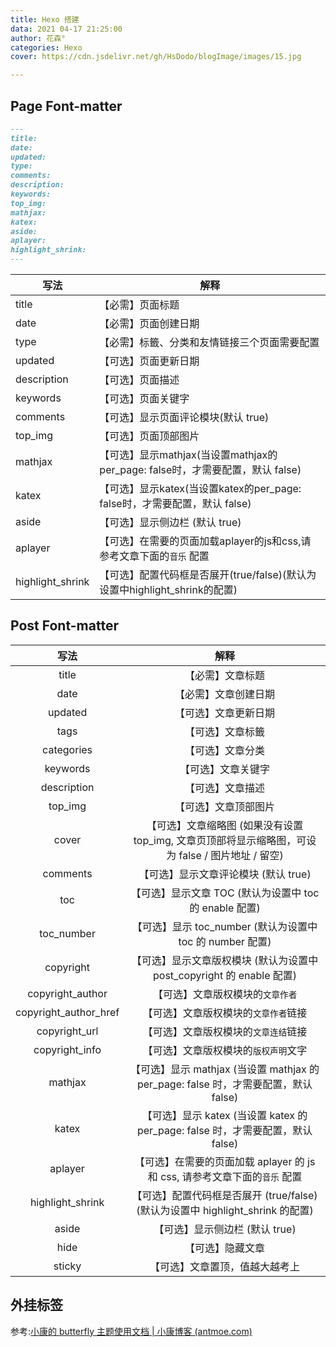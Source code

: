 ```yaml
---
title: Hexo 搭建
data: 2021 04-17 21:25:00
author: 花森°
categories: Hexo
cover: https://cdn.jsdelivr.net/gh/HsDodo/blogImage/images/15.jpg

---
```




## Page Font-matter

```markdown
---
title:
date:
updated:
type:
comments:
description:
keywords:
top_img:
mathjax:
katex:
aside:
aplayer:
highlight_shrink:
---
```

<table><thead><tr><th>写法</th><th>解释</th></tr></thead><tbody><tr><td>title</td><td>【必需】页面标题</td></tr><tr><td>date</td><td>【必需】页面创建日期</td></tr><tr><td>type</td><td>【必需】标籤、分类和友情链接三个页面需要配置</td></tr><tr><td>updated</td><td>【可选】页面更新日期</td></tr><tr><td>description</td><td>【可选】页面描述</td></tr><tr><td>keywords</td><td>【可选】页面关键字</td></tr><tr><td>comments</td><td>【可选】显示页面评论模块(默认 true)</td></tr><tr><td>top_img</td><td>【可选】页面顶部图片</td></tr><tr><td>mathjax</td><td>【可选】显示mathjax(当设置mathjax的per_page: false时，才需要配置，默认 false)</td></tr><tr><td>katex</td><td>【可选】显示katex(当设置katex的per_page: false时，才需要配置，默认 false)</td></tr><tr><td>aside</td><td>【可选】显示侧边栏 (默认 true)</td></tr><tr><td>aplayer</td><td>【可选】在需要的页面加载aplayer的js和css,请参考文章下面的<code>音乐</code> 配置</td></tr><tr><td>highlight_shrink</td><td>【可选】配置代码框是否展开(true/false)(默认为设置中highlight_shrink的配置)</td></tr></tbody></table>

## Post Font-matter

<table><thead><tr><th style="text-align:center">写法</th><th style="text-align:center">解释</th></tr></thead><tbody><tr><td style="text-align:center"> title</td><td style="text-align:center">【必需】文章标题</td></tr><tr><td style="text-align:center"> date</td><td style="text-align:center">【必需】文章创建日期</td></tr><tr><td style="text-align:center"> updated</td><td style="text-align:center">【可选】文章更新日期</td></tr><tr><td style="text-align:center"> tags</td><td style="text-align:center">【可选】文章标籤</td></tr><tr><td style="text-align:center"> categories</td><td style="text-align:center">【可选】文章分类</td></tr><tr><td style="text-align:center"> keywords</td><td style="text-align:center">【可选】文章关键字</td></tr><tr><td style="text-align:center"> description</td><td style="text-align:center">【可选】文章描述</td></tr><tr><td style="text-align:center"> top_img</td><td style="text-align:center">【可选】文章顶部图片</td></tr><tr><td style="text-align:center"> cover</td><td style="text-align:center">【可选】文章缩略图 (如果没有设置 top_img, 文章页顶部将显示缩略图，可设为 false / 图片地址 / 留空)</td></tr><tr><td style="text-align:center">comments</td><td style="text-align:center">【可选】显示文章评论模块 (默认 true)</td></tr><tr><td style="text-align:center">toc</td><td style="text-align:center">【可选】显示文章 TOC (默认为设置中 toc 的 enable 配置)</td></tr><tr><td style="text-align:center">toc_number</td><td style="text-align:center">【可选】显示 toc_number (默认为设置中 toc 的 number 配置)</td></tr><tr><td style="text-align:center">copyright</td><td style="text-align:center">【可选】显示文章版权模块 (默认为设置中 post_copyright 的 enable 配置)</td></tr><tr><td style="text-align:center">copyright_author</td><td style="text-align:center">【可选】文章版权模块的<code>文章作者</code></td></tr><tr><td style="text-align:center">copyright_author_href</td><td style="text-align:center">【可选】文章版权模块的<code>文章作者</code>链接</td></tr><tr><td style="text-align:center"> copyright_url</td><td style="text-align:center">【可选】文章版权模块的<code>文章连结</code>链接</td></tr><tr><td style="text-align:center"> copyright_info</td><td style="text-align:center">【可选】文章版权模块的<code>版权声明</code>文字</td></tr><tr><td style="text-align:center"> mathjax</td><td style="text-align:center">【可选】显示 mathjax (当设置 mathjax 的 per_page: false 时，才需要配置，默认 false)</td></tr><tr><td style="text-align:center">katex</td><td style="text-align:center">【可选】显示 katex (当设置 katex 的 per_page: false 时，才需要配置，默认 false)</td></tr><tr><td style="text-align:center">aplayer</td><td style="text-align:center">【可选】在需要的页面加载 aplayer 的 js 和 css, 请参考文章下面的<code>音乐</code> 配置</td></tr><tr><td style="text-align:center"> highlight_shrink</td><td style="text-align:center">【可选】配置代码框是否展开 (true/false)(默认为设置中 highlight_shrink 的配置)</td></tr><tr><td style="text-align:center">aside</td><td style="text-align:center">【可选】显示侧边栏 (默认 true)</td></tr><tr><td style="text-align:center">hide</td><td style="text-align:center">【可选】隐藏文章</td></tr><tr><td style="text-align:center"> sticky</td><td style="text-align:center">【可选】文章置顶，值越大越考上</td></tr></tbody></table>



## 外挂标签

参考:[小康的 butterfly 主题使用文档 | 小康博客 (antmoe.com)](https://www.antmoe.com/posts/3b43914f/#文件头)